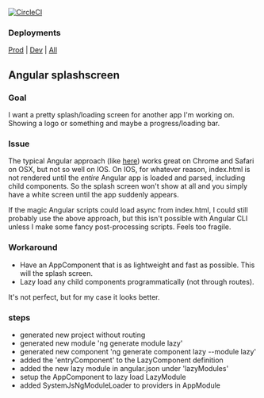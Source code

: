 [![CircleCI](https://circleci.com/gh/torbjorv/ng-splashscreen/tree/master.svg?style=svg)](https://circleci.com/gh/torbjorv/workflows/ng-splashscreen)

### Deployments
[Prod](https://torbjorv.github.io/ng-splashscreen) | 
[Dev](https://torbjorv.github.io/ng-splashscreen/versions/latest) | 
[All](https://github.com/torbjorv/ng-splashscreen/blob/gh-pages/versions/versions.md)

## Angular splashscreen

### Goal
I want a pretty splash/loading screen for another app I'm working on. Showing a logo or something and maybe a progress/loading bar.

### Issue
The typical Angular approach (like [here](https://medium.com/@tomastrajan/how-to-style-angular-application-loading-with-angular-cli-like-a-boss-cdd4f5358554)) works great on Chrome and Safari on OSX, but not so well on IOS. On IOS, for whatever reason, index.html is not rendered until the _entire_ Angular app is loaded and parsed, including child components. So the splash screen won't show at all and you simply have a white screen until the app suddenly appears.

If the magic Angular scripts could load async from index.html, I could still probably use the above approach, but this isn't possible with Angular CLI unless I make some fancy post-processing scripts. Feels too fragile. 

### Workaround
- Have an AppComponent that is as lightweight and fast as possible. This will the splash screen.
- Lazy load any child components programmatically (not through routes).

It's not perfect, but for my case it looks better.

### steps
- generated new project without routing
- generated new module 'ng generate module lazy'
- generated new component 'ng generate component lazy --module lazy'
- added the 'entryComponent' to the LazyComponent definition
- added the new lazy module in angular.json under 'lazyModules'
- setup the AppComponent to lazy load LazyModule
- added SystemJsNgModuleLoader to providers in AppModule
